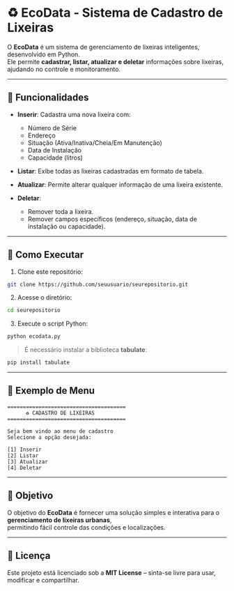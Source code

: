 # ♻️ EcoData - Sistema de Cadastro de Lixeiras

O **EcoData** é um sistema de gerenciamento de lixeiras inteligentes, desenvolvido em Python.  
Ele permite **cadastrar, listar, atualizar e deletar** informações sobre lixeiras, ajudando no controle e monitoramento.

---

## 📂 Funcionalidades

- **Inserir**: Cadastra uma nova lixeira com:
  - Número de Série
  - Endereço
  - Situação (Ativa/Inativa/Cheia/Em Manutenção)
  - Data de Instalação
  - Capacidade (litros)

- **Listar**: Exibe todas as lixeiras cadastradas em formato de tabela.

- **Atualizar**: Permite alterar qualquer informação de uma lixeira existente.

- **Deletar**:
  - Remover toda a lixeira.
  - Remover campos específicos (endereço, situação, data de instalação ou capacidade).

---

## 🚀 Como Executar

1. Clone este repositório:
```bash
git clone https://github.com/seuusuario/seurepositorio.git
```

2. Acesse o diretório:
```bash
cd seurepositorio
```

3. Execute o script Python:
```bash
python ecodata.py
```

> É necessário instalar a biblioteca **tabulate**:
```bash
pip install tabulate
```

---

## 📌 Exemplo de Menu

```
======================================
      ♻️ CADASTRO DE LIXEIRAS
======================================

Seja bem vindo ao menu de cadastro
Selecione a opção desejada:

[1] Inserir
[2] Listar
[3] Atualizar
[4] Deletar
```

---

## 🎯 Objetivo

O objetivo do **EcoData** é fornecer uma solução simples e interativa para o **gerenciamento de lixeiras urbanas**,  
permitindo fácil controle das condições e localizações.

---

## 📄 Licença

Este projeto está licenciado sob a **MIT License** – sinta-se livre para usar, modificar e compartilhar.
